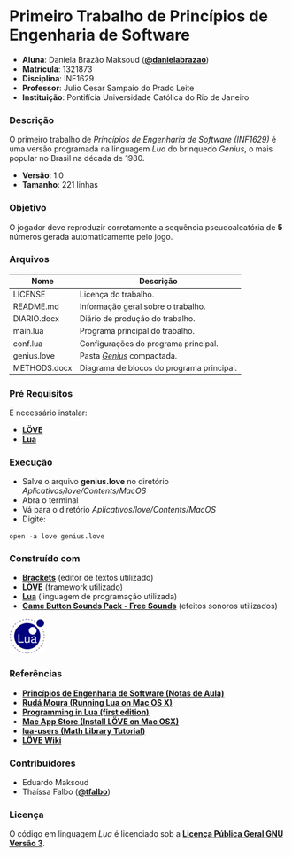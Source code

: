# Primeiro Trabalho de Princípios de Engenharia de Software #
- **Aluna**: Daniela Brazão Maksoud (**[@danielabrazao](https://github.com/danielabrazao)**)
- **Matrícula**: 1321873
- **Disciplina**: INF1629
- **Professor**: Julio Cesar Sampaio do Prado Leite
- **Instituição**: Pontifícia Universidade Católica do Rio de Janeiro

### Descrição ###
O primeiro trabalho de *Princípios de Engenharia de Software (INF1629)* é uma versão programada na linguagem *Lua* do brinquedo *Genius*, o mais popular no Brasil na década de 1980.

- **Versão**: 1.0
- **Tamanho**: 221 linhas

### Objetivo ###
O jogador deve reproduzir corretamente a sequência pseudoaleatória de **5** números gerada automaticamente pelo jogo.

### Arquivos ###

Nome | Descrição
------------ | -------------
LICENSE | Licença do trabalho.
README.md | Informação geral sobre o trabalho.
DIARIO.docx | Diário de produção do trabalho.
main.lua | Programa principal do trabalho.
conf.lua | Configurações do programa principal.
genius.love | Pasta *[Genius](https://github.com/danielabrazao/INF1629PrimeiroTrabalho/tree/master/Genius)* compactada.
METHODS.docx | Diagrama de blocos do programa principal.

### Pré Requisitos ###

É necessário instalar: 
- **[LÖVE](https://love2d.org/)**
- **[Lua](http://lua-users.org/)**

### Execução ###
- Salve o arquivo **genius.love** no diretório *Aplicativos/love/Contents/MacOS*
- Abra o terminal
- Vá para o diretório *Aplicativos/love/Contents/MacOS*
- Digite:
```
open -a love genius.love
```

### Construído com ###
- **[Brackets](http://brackets.io/)** (editor de textos utilizado)
- **[LÖVE](https://love2d.org/)** (framework utilizado)
- **[Lua](http://lua-users.org/)** (linguagem de programação utilizada)
- **[Game Button Sounds Pack - Free Sounds](https://www.youtube.com/watch?v=HCqRNkiE0lI)** (efeitos sonoros utilizados)

[![Powered by LUA](https://github.com/danielabrazao/INF1629PrimeiroTrabalho/blob/master/Lua-Logo_64x64.png?raw=true)](https://www.lua.org/)

### Referências ###
- **[Princípios de Engenharia de Software (Notas de Aula)](https://pes2006.wordpress.com/)**
- **[Rudá Moura (Running Lua on Mac OS X)](http://rudamoura.com/luaonmacosx.html)**
- **[Programming in Lua (first edition)](http://www.lua.org/pil/contents.html)**
- **[Mac App Store (Install LÖVE on Mac OSX)](http://macappstore.org/love/)**
- **[lua-users (Math Library Tutorial)](http://lua-users.org/wiki/MathLibraryTutorial)**
- **[LÖVE Wiki](http://leafo.net/love/wiki/)**


### Contribuidores ###
- Eduardo Maksoud
- Thaíssa Falbo (**[@tfalbo](https://github.com/tfalbo)**)

### Licença ###
O código em linguagem *Lua* é licenciado sob a **[Licença Pública Geral GNU Versão 3](http://www.gnu.org/licenses/gpl-3.0.html)**.

